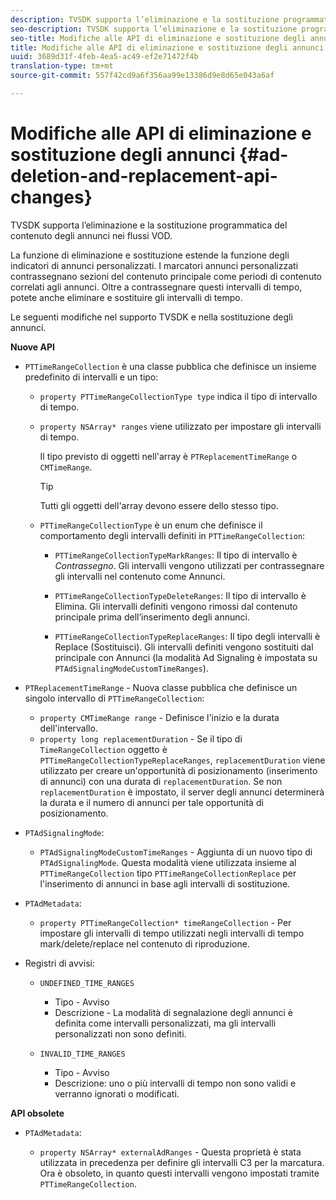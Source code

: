 ```yaml
---
description: TVSDK supporta l’eliminazione e la sostituzione programmatica del contenuto degli annunci nei flussi VOD.
seo-description: TVSDK supporta l’eliminazione e la sostituzione programmatica del contenuto degli annunci nei flussi VOD.
seo-title: Modifiche alle API di eliminazione e sostituzione degli annunci
title: Modifiche alle API di eliminazione e sostituzione degli annunci
uuid: 3689d31f-4feb-4ea5-ac49-ef2e71472f4b
translation-type: tm+mt
source-git-commit: 557f42cd9a6f356aa99e13386d9e8d65e043a6af

---
```



# Modifiche alle API di eliminazione e sostituzione degli annunci {#ad-deletion-and-replacement-api-changes}

TVSDK supporta l’eliminazione e la sostituzione programmatica del contenuto degli annunci nei flussi VOD.

La funzione di eliminazione e sostituzione estende la funzione degli indicatori di annunci personalizzati. I marcatori annunci personalizzati contrassegnano sezioni del contenuto principale come periodi di contenuto correlati agli annunci. Oltre a contrassegnare questi intervalli di tempo, potete anche eliminare e sostituire gli intervalli di tempo.

<!--<a id="section_7A90BFE99F1A4D908D6DDB0B49FA1199"></a>-->

Le seguenti modifiche nel supporto TVSDK e nella sostituzione degli annunci.

**Nuove API**

* `PTTimeRangeCollection` è una classe pubblica che definisce un insieme predefinito di intervalli e un tipo:

   * `property PTTimeRangeCollectionType type` indica il tipo di intervallo di tempo.
   * `property NSArray* ranges` viene utilizzato per impostare gli intervalli di tempo.

      Il tipo previsto di oggetti nell&#39;array è `PTReplacementTimeRange` o `CMTimeRange`.

      >[!TIP]
      >
      >Tutti gli oggetti dell&#39;array devono essere dello stesso tipo.

   * `PTTimeRangeCollectionType` è un enum che definisce il comportamento degli intervalli definiti in `PTTimeRangeCollection`:

      * `PTTimeRangeCollectionTypeMarkRanges`: Il tipo di intervallo è *Contrassegno*. Gli intervalli vengono utilizzati per contrassegnare gli intervalli nel contenuto come Annunci.

      * `PTTimeRangeCollectionTypeDeleteRanges`: Il tipo di intervallo è Elimina. Gli intervalli definiti vengono rimossi dal contenuto principale prima dell’inserimento degli annunci.
      * `PTTimeRangeCollectionTypeReplaceRanges`: Il tipo degli intervalli è Replace (Sostituisci). Gli intervalli definiti vengono sostituiti dal principale con Annunci (la modalità Ad Signaling è impostata su `PTAdSignalingModeCustomTimeRanges`).

* `PTReplacementTimeRange` - Nuova classe pubblica che definisce un singolo intervallo di `PTTimeRangeCollection`:

   * `property CMTimeRange range` - Definisce l&#39;inizio e la durata dell&#39;intervallo.
   * `property long replacementDuration` - Se il tipo di `TimeRangeCollection` oggetto è `PTTimeRangeCollectionTypeReplaceRanges`, `replacementDuration` viene utilizzato per creare un&#39;opportunità di posizionamento (inserimento di annunci) con una durata di `replacementDuration`. Se non `replacementDuration` è impostato, il server degli annunci determinerà la durata e il numero di annunci per tale opportunità di posizionamento.

* `PTAdSignalingMode`:

   * `PTAdSignalingModeCustomTimeRanges` - Aggiunta di un nuovo tipo di `PTAdSignalingMode`. Questa modalità viene utilizzata insieme al `PTTimeRangeCollection` tipo `PTTimeRangeCollectionReplace` per l&#39;inserimento di annunci in base agli intervalli di sostituzione.

* `PTAdMetadata`:

   * `property PTTimeRangeCollection* timeRangeCollection` - Per impostare gli intervalli di tempo utilizzati negli intervalli di tempo mark/delete/replace nel contenuto di riproduzione.

* Registri di avvisi:

   * `UNDEFINED_TIME_RANGES`

      * Tipo - Avviso
      * Descrizione - La modalità di segnalazione degli annunci è definita come intervalli personalizzati, ma gli intervalli personalizzati non sono definiti.
   * `INVALID_TIME_RANGES`

      * Tipo - Avviso
      * Descrizione: uno o più intervalli di tempo non sono validi e verranno ignorati o modificati.


**API obsolete**

* `PTAdMetadata`:

   * `property NSArray* externalAdRanges` - Questa proprietà è stata utilizzata in precedenza per definire gli intervalli C3 per la marcatura. Ora è obsoleto, in quanto questi intervalli vengono impostati tramite `PTTimeRangeCollection`.